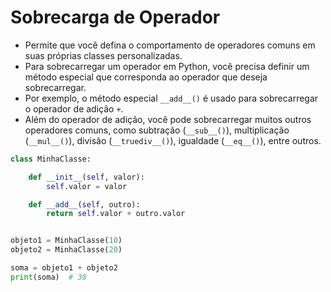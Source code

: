 # Sobrecarga de Operador

- Permite que você defina o comportamento de operadores comuns em suas próprias classes personalizadas.
- Para sobrecarregar um operador em Python, você precisa definir um método especial que corresponda ao operador que deseja sobrecarregar. 
- Por exemplo, o método especial ``__add__()`` é usado para sobrecarregar o operador de adição ``+``.
- Além do operador de adição, você pode sobrecarregar muitos outros operadores comuns, como subtração (``__sub__()``), multiplicação (``__mul__()``), divisão (``__truediv__()``), igualdade (``__eq__()``), entre outros.


````python
class MinhaClasse:

    def __init__(self, valor):
        self.valor = valor

    def __add__(self, outro):
        return self.valor + outro.valor


objeto1 = MinhaClasse(10)
objeto2 = MinhaClasse(20)

soma = objeto1 + objeto2
print(soma)  # 30
````